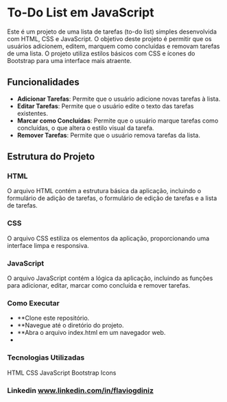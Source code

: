 # To-Do List em JavaScript

Este é um projeto de uma lista de tarefas (to-do list) simples desenvolvida com HTML, CSS e JavaScript. O objetivo deste projeto é permitir que os usuários adicionem, editem, marquem como concluídas e removam tarefas de uma lista. O projeto utiliza estilos básicos com CSS e ícones do Bootstrap para uma interface mais atraente.

## Funcionalidades

- **Adicionar Tarefas**: Permite que o usuário adicione novas tarefas à lista.
- **Editar Tarefas**: Permite que o usuário edite o texto das tarefas existentes.
- **Marcar como Concluídas**: Permite que o usuário marque tarefas como concluídas, o que altera o estilo visual da tarefa.
- **Remover Tarefas**: Permite que o usuário remova tarefas da lista.

## Estrutura do Projeto

### HTML

O arquivo HTML contém a estrutura básica da aplicação, incluindo o formulário de adição de tarefas, o formulário de edição de tarefas  e a lista de tarefas.

### CSS
O arquivo CSS estiliza os elementos da aplicação, proporcionando uma interface limpa e responsiva.

### JavaScript
O arquivo JavaScript contém a lógica da aplicação, incluindo as funções para adicionar, editar, marcar como concluída e remover tarefas.

### Como Executar
- **Clone este repositório.
- **Navegue até o diretório do projeto.
- **Abra o arquivo index.html em um navegador web.
- 
### Tecnologias Utilizadas
HTML
CSS
JavaScript
Bootstrap Icons

### Linkedin www.linkedin.com/in/flaviogdiniz
